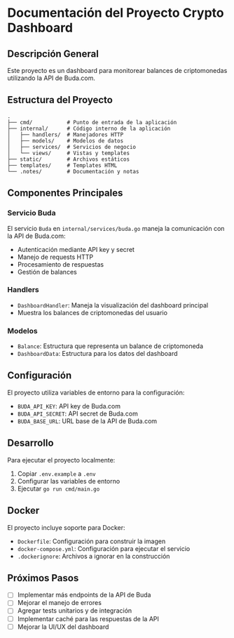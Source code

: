 # Documentación del Proyecto Crypto Dashboard

## Descripción General
Este proyecto es un dashboard para monitorear balances de criptomonedas utilizando la API de Buda.com.

## Estructura del Proyecto
```
.
├── cmd/           # Punto de entrada de la aplicación
├── internal/      # Código interno de la aplicación
│   ├── handlers/  # Manejadores HTTP
│   ├── models/    # Modelos de datos
│   ├── services/  # Servicios de negocio
│   └── views/     # Vistas y templates
├── static/        # Archivos estáticos
├── templates/     # Templates HTML
└── .notes/        # Documentación y notas
```

## Componentes Principales

### Servicio Buda
El servicio `Buda` en `internal/services/buda.go` maneja la comunicación con la API de Buda.com:
- Autenticación mediante API key y secret
- Manejo de requests HTTP
- Procesamiento de respuestas
- Gestión de balances

### Handlers
- `DashboardHandler`: Maneja la visualización del dashboard principal
- Muestra los balances de criptomonedas del usuario

### Modelos
- `Balance`: Estructura que representa un balance de criptomoneda
- `DashboardData`: Estructura para los datos del dashboard

## Configuración
El proyecto utiliza variables de entorno para la configuración:
- `BUDA_API_KEY`: API key de Buda.com
- `BUDA_API_SECRET`: API secret de Buda.com
- `BUDA_BASE_URL`: URL base de la API de Buda.com

## Desarrollo
Para ejecutar el proyecto localmente:
1. Copiar `.env.example` a `.env`
2. Configurar las variables de entorno
3. Ejecutar `go run cmd/main.go`

## Docker
El proyecto incluye soporte para Docker:
- `Dockerfile`: Configuración para construir la imagen
- `docker-compose.yml`: Configuración para ejecutar el servicio
- `.dockerignore`: Archivos a ignorar en la construcción

## Próximos Pasos
- [ ] Implementar más endpoints de la API de Buda
- [ ] Mejorar el manejo de errores
- [ ] Agregar tests unitarios y de integración
- [ ] Implementar caché para las respuestas de la API
- [ ] Mejorar la UI/UX del dashboard 